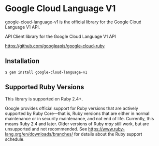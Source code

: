 # Google Cloud Language V1

google-cloud-language-v1 is the official library for the Google Cloud Language V1 API.

API Client library for the Google Cloud Language V1 API

https://github.com/googleapis/google-cloud-ruby

## Installation

```
$ gem install google-cloud-language-v1
```

## Supported Ruby Versions

This library is supported on Ruby 2.4+.

Google provides official support for Ruby versions that are actively supported
by Ruby Core—that is, Ruby versions that are either in normal maintenance or
in security maintenance, and not end of life. Currently, this means Ruby 2.4
and later. Older versions of Ruby _may_ still work, but are unsupported and not
recommended. See https://www.ruby-lang.org/en/downloads/branches/ for details
about the Ruby support schedule.
